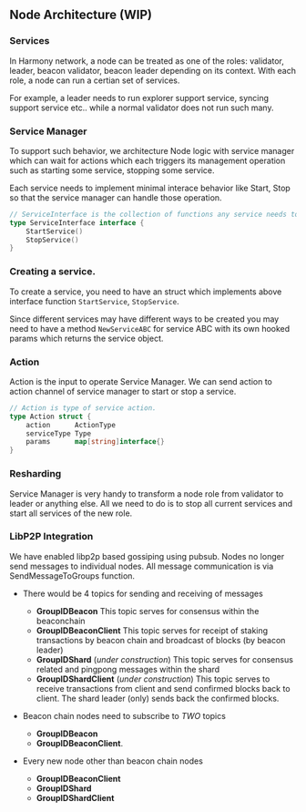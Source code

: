 ## Node Architecture (WIP)

### Services

In Harmony network, a node can be treated as one of the roles: validator, leader, beacon validator,
beacon leader depending on its context. With each role, a node can run a certian set of services.

For example, a leader needs to run explorer support service, syncing support
service etc.. while a normal validator does not run such many.

### Service Manager

To support such behavior, we architecture Node logic with service manager which can wait for actions
which each triggers its management operation such as starting some service, stopping some service.

Each service needs to implement minimal interace behavior like Start, Stop so that the service
manager can handle those operation.

```go
// ServiceInterface is the collection of functions any service needs to implement.
type ServiceInterface interface {
	StartService()
	StopService()
}
```

### Creating a service.

To create a service, you need to have an struct which implements above interface function
`StartService`, `StopService`.

Since different services may have different ways to be created you may need to have a method
`NewServiceABC` for service ABC with its own hooked params which returns the service object.

### Action

Action is the input to operate Service Manager. We can send action to action channel of service
manager to start or stop a service.

```go
// Action is type of service action.
type Action struct {
	action      ActionType
	serviceType Type
	params      map[string]interface{}
}
```

### Resharding

Service Manager is very handy to transform a node role from validator to leader or anything
else. All we need to do is to stop all current services and start all services of the new role.

### LibP2P Integration

We have enabled libp2p based gossiping using pubsub. Nodes no longer send messages to individual
nodes. All message communication is via SendMessageToGroups function.

- There would be 4 topics for sending and receiving of messages

  - **GroupIDBeacon** This topic serves for consensus within the beaconchain
  - **GroupIDBeaconClient** This topic serves for receipt of staking transactions by beacon chain and broadcast of blocks (by beacon leader)
  - **GroupIDShard** (_under construction_) This topic serves for consensus related and pingpong messages within the shard
  - **GroupIDShardClient** (_under construction_) This topic serves to receive transactions from client and send confirmed blocks back to client. The shard leader (only) sends back the confirmed blocks.

- Beacon chain nodes need to subscribe to _TWO_ topics

  - **GroupIDBeacon**
  - **GroupIDBeaconClient**.

- Every new node other than beacon chain nodes
  - **GroupIDBeaconClient**
  - **GroupIDShard**
  - **GroupIDShardClient**
